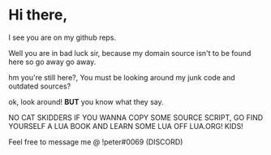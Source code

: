# Hi there,

I see you are on my github reps.

Well you are in bad luck sir, because my domain source isn't to be found here so go away go away.

hm you're still here?, You must be looking around my junk code and outdated sources?

ok, look around! **BUT** you know what they say.

NO CAT SKIDDERS IF YOU WANNA COPY SOME SOURCE SCRIPT, GO FIND YOURSELF A LUA BOOK AND LEARN SOME LUA OFF LUA.ORG! KIDS!


Feel free to message me @ !peter#0069 (DISCORD)
